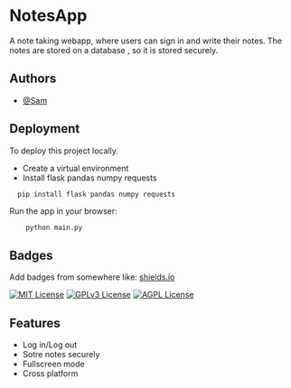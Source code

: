 
# NotesApp

A note taking webapp, where users can sign in and write their notes. The notes are stored on a database , so it is stored securely.



## Authors

- [@Sam](https://github.com/Geeky-Sam01)



## Deployment

To deploy this project locally.

* Create a virtual environment
* Install flask pandas numpy requests

```bash
  pip install flask pandas numpy requests
```
Run the app in your browser:
```
    python main.py
```




## Badges

Add badges from somewhere like: [shields.io](https://shields.io/)

[![MIT License](https://img.shields.io/badge/License-MIT-green.svg)](https://choosealicense.com/licenses/mit/)
[![GPLv3 License](https://img.shields.io/badge/License-GPL%20v3-yellow.svg)](https://opensource.org/licenses/)
[![AGPL License](https://img.shields.io/badge/license-AGPL-blue.svg)](http://www.gnu.org/licenses/agpl-3.0)


## Features

- Log in/Log out 
- Sotre notes securely
- Fullscreen mode
- Cross platform

